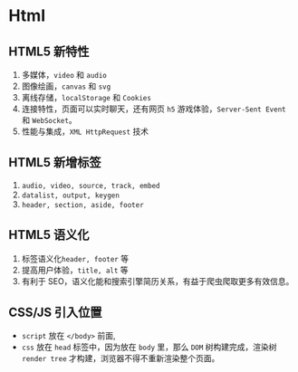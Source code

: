 # Html

## HTML5 新特性

1. 多媒体，`video` 和 `audio`
2. 图像绘画，`canvas` 和 `svg`
3. 离线存储，`localStorage` 和 `Cookies`
4. 连接特性，页面可以实时聊天，还有网页 `h5` 游戏体验，`Server-Sent Event` 和 `WebSocket`。
5. 性能与集成，`XML HttpRequest` 技术

## HTML5 新增标签

1. `audio, video, source, track, embed`
2. `datalist, output, keygen`
3. `header, section, aside, footer`

## HTML5 语义化

1. 标签语义化`header, footer` 等
2. 提高用户体验，`title, alt` 等
3. 有利于 SEO，语义化能和搜索引擎简历关系，有益于爬虫爬取更多有效信息。

## CSS/JS 引入位置

- `script` 放在 `</body>` 前面,
- `css` 放在 `head` 标签中，因为放在 `body` 里，那么 `DOM` 树构建完成，渲染树`render tree` 才构建，浏览器不得不重新渲染整个页面。
